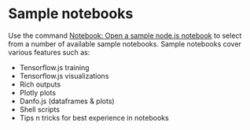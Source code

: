# Sample notebooks

Use the command [Notebook: Open a sample node.js notebook](command:node.notebook.sample) to select from a number of available sample notebooks.
Sample notebooks cover various features such as:
* Tensorflow.js training
* Tensorflow.js visualizations
* Rich outputs
* Plotly plots
* Danfo.js (dataframes & plots)
* Shell scripts
* Tips n tricks for best experience in notebooks
